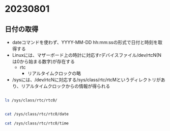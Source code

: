 # 20230801

## 日付の取得

- dateコマンドを使わず、YYYY-MM-DD hh:mm:ssの形式で日付と時刻を取得する
- Linuxには、マザーボード上の時計に対応すrデバイスファイル/dev/rtcN(Nは0から始まる数字)が存在する
  - rtc
    - リアルタイムクロックの略
- /sysには、/dev/rtcNに対応する/sys/class/rtc/rtcMというディレクトリがあり、リアルタイムクロックからの情報が得られる

```bash

ls /sys/class/rtc/rtc0/

```

```bash

cat /sys/class/rtc/rtc0/date

cat /sys/class/rtc/rtc0/time

```
